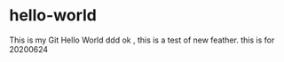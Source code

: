 # hello-world
This is my Git Hello World ddd
ok , this is a test of new feather.
this is for 20200624
